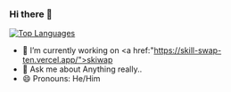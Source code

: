 ### Hi there 👋

[![Top Languages](https://img.shields.io/github/languages/top/TenpennyUMFPOS/repository)](https://github.com/TenpennyUMFPOS/repository)


- 🔭 I’m currently working on <a href:"https://skill-swap-ten.vercel.app/">skiwap</a>
- 💬 Ask me about Anything really..
- 😄 Pronouns: He/Him
<!--
**TenpennyUMFPOS/TenpennyUMFPOS** is a ✨ _special_ ✨ repository because its `README.md` (this file) appears on your GitHub profile.

Here are some ideas to get you started:




- ⚡ Fun fact: ...
-->
